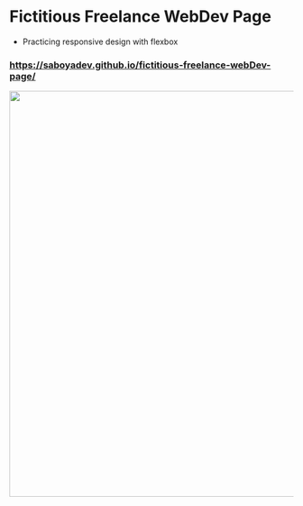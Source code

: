 # Fictitious Freelance WebDev Page

- Practicing responsive design with flexbox

### https://saboyadev.github.io/fictitious-freelance-webDev-page/

<img src="https://saboya-dev-github.s3.amazonaws.com/Screen+Shot+2020-11-10+at+4.33.34+PM.png" width=720px/>
